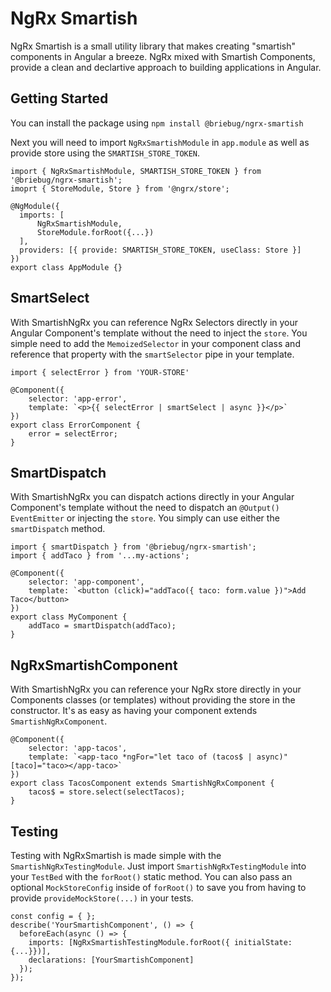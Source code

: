 # NgRx Smartish

NgRx Smartish is a small utility library that makes creating "smartish" components in Angular a breeze. NgRx mixed with Smartish Components, provide a clean and declartive approach to building applications in Angular. 


## Getting Started

You can install the package using `npm install @briebug/ngrx-smartish`

Next you will need to import `NgRxSmartishModule` in `app.module` as well as provide store using the `SMARTISH_STORE_TOKEN`.

```
import { NgRxSmartishModule, SMARTISH_STORE_TOKEN } from '@briebug/ngrx-smartish';
imoprt { StoreModule, Store } from '@ngrx/store';

@NgModule({
  imports: [
      NgRxSmartishModule,
      StoreModule.forRoot({...})
  ],
  providers: [{ provide: SMARTISH_STORE_TOKEN, useClass: Store }]
})
export class AppModule {}
```


## SmartSelect
With SmartishNgRx you can reference NgRx Selectors directly in your Angular Component's template without the need to inject the `store`. You simple need to add the `MemoizedSelector` in your component class and reference that property with the `smartSelector` pipe in your template.

```
import { selectError } from 'YOUR-STORE'

@Component({
    selector: 'app-error',
    template: `<p>{{ selectError | smartSelect | async }}</p>`
})
export class ErrorComponent {
    error = selectError;
}
```

## SmartDispatch

With SmartishNgRx you can dispatch actions directly in your Angular Component's template without the need to dispatch an `@Output() EventEmitter` or injecting the `store`. You simply can use either the `smartDispatch` method.

```
import { smartDispatch } from '@briebug/ngrx-smartish';
import { addTaco } from '...my-actions';

@Component({
    selector: 'app-component',
    template: `<button (click)="addTaco({ taco: form.value })">Add Taco</button>
})
export class MyComponent {
    addTaco = smartDispatch(addTaco);
}
```

## NgRxSmartishComponent

With SmartishNgRx you can reference your NgRx store directly in your Components classes (or templates) without providing the store in the constructor. It's as easy as having your component extends `SmartishNgRxComponent`. 

```
@Component({
    selector: 'app-tacos',
    template: `<app-taco *ngFor="let taco of (tacos$ | async)" [taco]="taco></app-taco>`
})
export class TacosComponent extends SmartishNgRxComponent {
    tacos$ = store.select(selectTacos);
}
```

## Testing
Testing with NgRxSmartish is made simple with the `SmartishNgRxTestingModule`. Just import `SmartishNgRxTestingModule` into your `TestBed` with the `forRoot()` static method. You can also pass an optional `MockStoreConfig` inside of `forRoot()` to save you from having to provide `provideMockStore(...)` in your tests. 

```
const config = { };
describe('YourSmartishComponent', () => {
  beforeEach(async () => {
    imports: [NgRxSmartishTestingModule.forRoot({ initialState: {...}})],
    declarations: [YourSmartishComponent]
  });
});
```